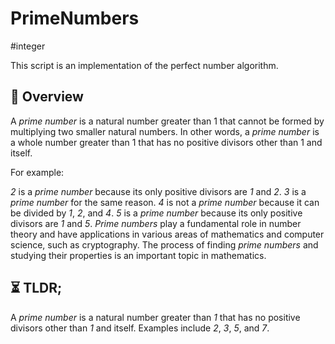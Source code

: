 PrimeNumbers
===

#integer

This script is an implementation of the perfect number algorithm.

## 📑 Overview

A _prime number_ is a natural number greater than 1 that cannot be formed by multiplying two smaller natural numbers. In other words, a _prime number_ is a whole number greater than 1 that has no positive divisors other than 1 and itself.

For example:

_2_ is a _prime number_ because its only positive divisors are _1_ and _2_.
_3_ is a _prime number_ for the same reason.
_4_ is not a _prime number_ because it can be divided by _1_, _2_, and _4_.
_5_ is a _prime number_ because its only positive divisors are _1_ and _5_.
_Prime numbers_ play a fundamental role in number theory and have applications in various areas of mathematics and computer science, such as cryptography. The process of finding _prime numbers_ and studying their properties is an important topic in mathematics.

## ⏳ TLDR;

A _prime number_ is a natural number greater than _1_ that has no positive divisors other than _1_ and itself. Examples include _2_, _3_, _5_, and _7_.

